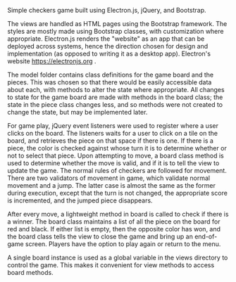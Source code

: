 Simple checkers game built using Electron.js, jQuery, and Bootstrap.

The views are handled as HTML pages using the Bootstrap framework. The styles are mostly made using Bootstrap classes,
with customization where appropriate. Electron.js renders the "website" as an app that can be deployed across systems, hence 
the direction chosen for design and implementation (as opposed to writing it as a desktop app). Electron's website https://electronjs.org .

The model folder contains class definitions for the game board and the pieces. This was chosen so that there would be 
easily accessible data about each, with methods to alter the state where appropriate. All changes to state for the game 
board are made with methods in the board class; the state in the piece class changes less, and so methods were not 
created to change the state, but may be implemented later.

For game play, jQuery event listeners were used to register where a user clicks on the board. The listeners waits for a 
user to click on a tile on the board, and retrieves the piece on that space if there is one. If there is a piece, the 
color is checked against whose turn it is to determine whether or not to select that piece. Upon attempting to move, 
a board class method is used to determine whether the move is valid, and if it is to tell the view to update the game. 
The normal rules of checkers are followed for movement. There are two validators of movement in game, which validate 
normal movement and a jump. The latter case is almost the same as the former during execution, except that the turn is 
not changed, the appropriate score is incremented, and the jumped piece disappears.

After every move, a lightweight method in board is called to check if there is a winner. The board class maintains a list 
of all the piece on the board for red and black. If either list is empty, then the opposite color has won, and the board 
class tells the view to close the game and bring up an end-of-game screen. Players have the option to play again or return 
to the menu.

A single board instance is used as a global variable in the views directory to control the game. This makes it convenient 
for view methods to access board methods.